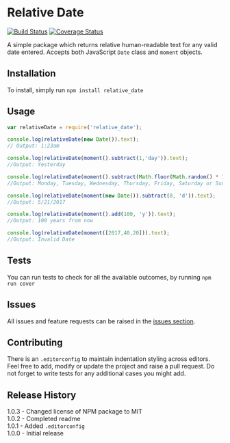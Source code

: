 # Relative Date

[![Build Status](https://travis-ci.org/samrith-s/relative_date.svg?branch=master)](https://travis-ci.org/samrith-s/relative_date) [![Coverage Status](https://coveralls.io/repos/github/samrith-s/relative_date/badge.svg)](https://coveralls.io/github/samrith-s/relative_date)

A simple package which returns relative human-readable text for any valid date entered. Accepts both JavaScript `Date` class and `moment` objects.

## Installation

To install, simply run `npm install relative_date`

## Usage

```javascript
var relativeDate = require('relative_date');

console.log(relativeDate(new Date()).text);
// Output: 1:23am

console.log(relativeDate(moment().subtract(1,'day')).text);
//Output: Yesterday

console.log(relativeDate(moment().subtract(Math.floor(Math.random() * 7) + 1, 'd')).text);
//Output: Monday, Tuesday, Wednesday, Thursday, Friday, Saturday or Sunday

console.log(relativeDate(moment(new Date()).subtract(8, 'd')).text);
//Output: 5/21/2017

console.log(relativeDate(moment().add(100, 'y')).text);
//Output: 100 years from now

console.log(relativeDate(moment([2017,40,20])).text);
//Output: Invalid Date
```

## Tests
You can run tests to check for all the available outcomes, by running `npm run cover`

## Issues
All issues and feature requests can be raised in the [issues section](https://github.com/samrith-s/relative_date/issues).

## Contributing
There is an `.editorconfig` to maintain indentation styling across editors. Feel free to add, modify or update the project and raise a pull request. Do not forget to write tests for any additional cases you might add.

## Release History
1.0.3 - Changed license of NPM package to MIT
<br />1.0.2 - Completed readme
<br />1.0.1 - Added `.editorconfig`
<br />1.0.0 - Initial release
